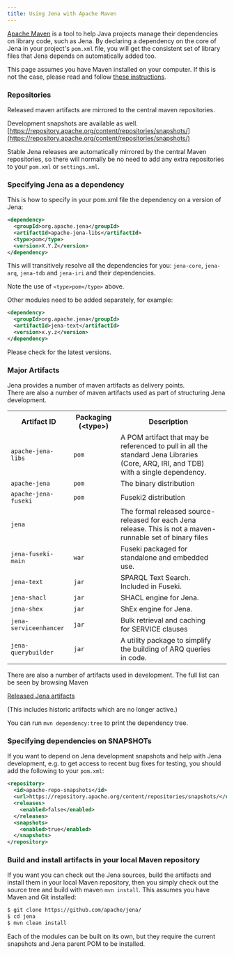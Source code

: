 ```yaml
---
title: Using Jena with Apache Maven
---
```


[Apache Maven](https://maven.apache.org) is a tool to help Java projects manage
their dependencies on library code, such as Jena. By declaring a dependency on
the core of Jena in your project's <code>pom.xml</code> file, you will get the
consistent set of library files that Jena depends on automatically added too.

This page assumes you have Maven installed on your computer. If this is not the case,
please read and follow [these instructions](https://maven.apache.org/download.html#Installation).

### Repositories

Released maven artifacts are mirrored to the central maven repositories.

Development snapshots are available as well.  
[https://repository.apache.org/content/repositories/snapshots/](https://repository.apache.org/content/repositories/snapshots/)

Stable Jena releases are automatically mirrored by the central Maven
repositories, so there will normally be no need to add any extra
repositories to your <code>pom.xml</code> or <code>settings.xml</code>.

### Specifying Jena as a dependency

This is how to specify in your pom.xml file the dependency
on a version of Jena:

```xml
<dependency>
  <groupId>org.apache.jena</groupId>
  <artifactId>apache-jena-libs</artifactId>
  <type>pom</type>
  <version>X.Y.Z</version>
</dependency>
  ```

This will transitively resolve all the dependencies for you: `jena-core`,
`jena-arq`, `jena-tdb` and `jena-iri` and their dependencies.  

Note the use of `<type>pom</type>` above.

Other modules need to be added separately, for example:

```xml
<dependency>
  <groupId>org.apache.jena</groupId>
  <artifactId>jena-text</artifactId>
  <version>x.y.z</version>
</dependency>
```

Please check for the latest versions.

### Major Artifacts

Jena provides a number of maven artifacts as delivery points.  
There are also a number of maven artifacts used as part of
structuring Jena development.

<table>
  <tr>
    <th>Artifact ID</th>
    <th>Packaging (&lt;type&gt;)</th>
    <th>Description</th>
  </tr>
  <tr>
    <td><code>apache-jena-libs</code></td>
    <td><code>pom</code></td>
    <td>A POM artifact that may be referenced to pull in all the standard Jena Libraries (Core, ARQ, IRI, and TDB) with a single dependency.</td>
  </tr>
  <tr>
    <td><code>apache-jena</code></td>
    <td><code>pom</code></td>
    <td>The binary distribution</td>
  </tr>
  <tr>
    <td><code>apache-jena-fuseki</code></td>
    <td><code>pom</code></td>
    <td>Fuseki2 distribution</td>
  </tr>
  <tr>
    <td><code>jena</code></td>
    <td></td>
    <td>The formal released source-released for each Jena release. This is not a maven-runnable set of binary files</td>
  </tr>
  <tr>
    <td><code>jena-fuseki-main</code></td>
    <td><code>war</code></td>
    <td>Fuseki packaged for standalone and embedded use.<td>
  </tr>
  <tr>
    <td><code>jena-text</code></td>
    <td><code>jar</code></td>
    <td>SPARQL Text Search. Included in Fuseki.</td>
  </tr>
  <tr>
    <td><code>jena-shacl</code></td>
    <td><code>jar</code></td>
    <td>SHACL engine for Jena.</td>
  </tr>
  <tr>
    <td><code>jena-shex</code></td>
    <td><code>jar</code></td>
    <td>ShEx engine for Jena.</td>
  </tr>
  <tr>
    <td><code>jena-serviceenhancer</code></td>
    <td><code>jar</code></td>
    <td>Bulk retrieval and caching for SERVICE clauses</td>
  </tr>
  <tr>
    <td><code>jena-querybuilder</code></td>
    <td><code>jar</code></td>
    <td>A utility package to simplify the building of ARQ queries in code.
    </td>
  </tr>
</table>

There are also a number of artifacts used in development.
The full list can be seen by browsing Maven 

[Released Jena artifacts](https://repo1.maven.org/maven2/org/apache/jena/)

(This includes historic artifacts which are no longer active.)

You can run <code>mvn dependency:tree</code> to print the dependency
tree. 

### Specifying dependencies on SNAPSHOTs

If you want to depend on Jena development snapshots and help with Jena
development, e.g. to get access to recent bug fixes for testing, you
should add the following to your <code>pom.xml</code>:

```xml
<repository>
  <id>apache-repo-snapshots</id>
  <url>https://repository.apache.org/content/repositories/snapshots/</url>
  <releases>
    <enabled>false</enabled>
  </releases>
  <snapshots>
    <enabled>true</enabled>
  </snapshots>
</repository>
```

### Build and install artifacts in your local Maven repository

If you want you can check out the Jena sources, build the artifacts and
install them in your local Maven repository, then you simply check out the source 
tree and build with maven 
<code>mvn install</code>. This assumes you have Maven and Git installed:

```bash
$ git clone https://github.com/apache/jena/
$ cd jena
$ mvn clean install
```

Each of the modules can be built on its own, but they
require the current snapshots and Jena parent POM to be installed.
